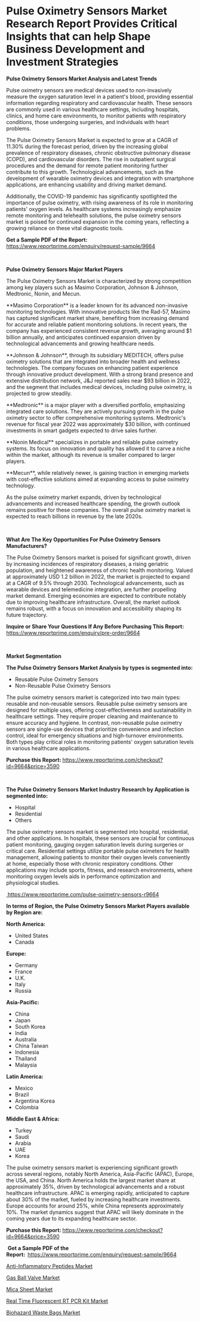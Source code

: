 <p><h1>Pulse Oximetry Sensors Market Research Report Provides Critical Insights that can help Shape Business Development and Investment Strategies</h1></p><p><strong>Pulse Oximetry Sensors Market Analysis and Latest Trends</strong></p>
<p><p>Pulse oximetry sensors are medical devices used to non-invasively measure the oxygen saturation level in a patient's blood, providing essential information regarding respiratory and cardiovascular health. These sensors are commonly used in various healthcare settings, including hospitals, clinics, and home care environments, to monitor patients with respiratory conditions, those undergoing surgeries, and individuals with heart problems.</p><p>The Pulse Oximetry Sensors Market is expected to grow at a CAGR of 11.30% during the forecast period, driven by the increasing global prevalence of respiratory diseases, chronic obstructive pulmonary disease (COPD), and cardiovascular disorders. The rise in outpatient surgical procedures and the demand for remote patient monitoring further contribute to this growth. Technological advancements, such as the development of wearable oximetry devices and integration with smartphone applications, are enhancing usability and driving market demand.</p><p>Additionally, the COVID-19 pandemic has significantly spotlighted the importance of pulse oximetry, with rising awareness of its role in monitoring patients' oxygen levels. As healthcare systems increasingly emphasize remote monitoring and telehealth solutions, the pulse oximetry sensors market is poised for continued expansion in the coming years, reflecting a growing reliance on these vital diagnostic tools.</p></p>
<p><strong>Get a Sample PDF of the Report:&nbsp;</strong> <a href="https://www.reportprime.com/enquiry/request-sample/9664?utm_campaign=32&utm_medium=2&utm_source=Github&utm_content=ia&utm_term=28112024&utm_id=pulse-oximetry-sensors">https://www.reportprime.com/enquiry/request-sample/9664</a></p>
<p>&nbsp;</p>
<p><strong>Pulse Oximetry Sensors Major Market Players</strong></p>
<p><p>The Pulse Oximetry Sensors Market is characterized by strong competition among key players such as Masimo Corporation, Johnson & Johnson, Medtronic, Nonin, and Mecun. </p><p>**Masimo Corporation** is a leader known for its advanced non-invasive monitoring technologies. With innovative products like the Rad-57, Masimo has captured significant market share, benefiting from increasing demand for accurate and reliable patient monitoring solutions. In recent years, the company has experienced consistent revenue growth, averaging around $1 billion annually, and anticipates continued expansion driven by technological advancements and growing healthcare needs.</p><p>**Johnson & Johnson**, through its subsidiary MEDITECH, offers pulse oximetry solutions that are integrated into broader health and wellness technologies. The company focuses on enhancing patient experience through innovative product development. With a strong brand presence and extensive distribution network, J&J reported sales near $93 billion in 2022, and the segment that includes medical devices, including pulse oximetry, is projected to grow steadily.</p><p>**Medtronic** is a major player with a diversified portfolio, emphasizing integrated care solutions. They are actively pursuing growth in the pulse oximetry sector to offer comprehensive monitoring systems. Medtronic's revenue for fiscal year 2022 was approximately $30 billion, with continued investments in smart gadgets expected to drive sales further.</p><p>**Nonin Medical** specializes in portable and reliable pulse oximetry systems. Its focus on innovation and quality has allowed it to carve a niche within the market, although its revenue is smaller compared to larger players. </p><p>**Mecun**, while relatively newer, is gaining traction in emerging markets with cost-effective solutions aimed at expanding access to pulse oximetry technology.</p><p>As the pulse oximetry market expands, driven by technological advancements and increased healthcare spending, the growth outlook remains positive for these companies. The overall pulse oximetry market is expected to reach billions in revenue by the late 2020s.</p></p>
<p>&nbsp;</p>
<p><strong>What Are The Key Opportunities For Pulse Oximetry Sensors Manufacturers?</strong></p>
<p><p>The Pulse Oximetry Sensors market is poised for significant growth, driven by increasing incidences of respiratory diseases, a rising geriatric population, and heightened awareness of chronic health monitoring. Valued at approximately USD 1.2 billion in 2022, the market is projected to expand at a CAGR of 9.5% through 2030. Technological advancements, such as wearable devices and telemedicine integration, are further propelling market demand. Emerging economies are expected to contribute notably due to improving healthcare infrastructure. Overall, the market outlook remains robust, with a focus on innovation and accessibility shaping its future trajectory.</p></p>
<p><strong>Inquire or Share Your Questions If Any Before Purchasing This Report:</strong> <a href="https://www.reportprime.com/enquiry/pre-order/9664?utm_campaign=32&utm_medium=2&utm_source=Github&utm_content=ia&utm_term=28112024&utm_id=pulse-oximetry-sensors">https://www.reportprime.com/enquiry/pre-order/9664</a></p>
<p>&nbsp;</p>
<p><strong>Market Segmentation</strong></p>
<p><strong>The Pulse Oximetry Sensors Market Analysis by types is segmented into:</strong></p>
<p><ul><li>Reusable Pulse Oximetry Sensors</li><li>Non-Reusable Pulse Oximetry Sensors</li></ul></p>
<p><p>The pulse oximetry sensors market is categorized into two main types: reusable and non-reusable sensors. Reusable pulse oximetry sensors are designed for multiple uses, offering cost-effectiveness and sustainability in healthcare settings. They require proper cleaning and maintenance to ensure accuracy and hygiene. In contrast, non-reusable pulse oximetry sensors are single-use devices that prioritize convenience and infection control, ideal for emergency situations and high-turnover environments. Both types play critical roles in monitoring patients' oxygen saturation levels in various healthcare applications.</p></p>
<p><strong>Purchase this Report:&nbsp;</strong><a href="https://www.reportprime.com/checkout?id=9664&price=3590&utm_campaign=32&utm_medium=2&utm_source=Github&utm_content=ia&utm_term=28112024&utm_id=pulse-oximetry-sensors">https://www.reportprime.com/checkout?id=9664&price=3590</a></p>
<p>&nbsp;</p>
<p><strong>The Pulse Oximetry Sensors Market Industry Research by Application is segmented into:</strong></p>
<p><ul><li>Hospital</li><li>Residential</li><li>Others</li></ul></p>
<p><p>The pulse oximetry sensors market is segmented into hospital, residential, and other applications. In hospitals, these sensors are crucial for continuous patient monitoring, gauging oxygen saturation levels during surgeries or critical care. Residential settings utilize portable pulse oximeters for health management, allowing patients to monitor their oxygen levels conveniently at home, especially those with chronic respiratory conditions. Other applications may include sports, fitness, and research environments, where monitoring oxygen levels aids in performance optimization and physiological studies.</p></p>
<p><a href="https://www.reportprime.com/pulse-oximetry-sensors-r9664?utm_campaign=32&utm_medium=2&utm_source=Github&utm_content=ia&utm_term=28112024&utm_id=pulse-oximetry-sensors">&nbsp;https://www.reportprime.com/pulse-oximetry-sensors-r9664</a></p>
<p><strong>In terms of Region, the Pulse Oximetry Sensors Market Players available by Region are:</strong></p>
<p>
    <p> <strong> North America: </strong>
        <ul>
            <li>United States</li>
            <li>Canada</li>
        </ul>
        </p> 
    <p> <strong> Europe: </strong>
        <ul>
            <li>Germany</li>
            <li>France</li>
            <li>U.K.</li>
            <li>Italy</li>
            <li>Russia</li>
        </ul>
        </p> 
    <p> <strong> Asia-Pacific: </strong>
        <ul>
            <li>China</li>
            <li>Japan</li>
            <li>South Korea</li>
            <li>India</li>
            <li>Australia</li>
            <li>China Taiwan</li>
            <li>Indonesia</li>
            <li>Thailand</li>
            <li>Malaysia</li>
        </ul>
        </p> 
    <p> <strong> Latin America: </strong>
        <ul>
            <li>Mexico</li>
            <li>Brazil</li>
            <li>Argentina Korea</li>
            <li>Colombia</li>
        </ul>
        </p> 
    <p> <strong> Middle East & Africa: </strong>
        <ul>
            <li>Turkey</li>
            <li>Saudi</li>
            <li>Arabia</li>
            <li>UAE</li>
            <li>Korea</li>
        </ul>
    </p>
    </p>
<p><p>The pulse oximetry sensors market is experiencing significant growth across several regions, notably North America, Asia-Pacific (APAC), Europe, the USA, and China. North America holds the largest market share at approximately 35%, driven by technological advancements and a robust healthcare infrastructure. APAC is emerging rapidly, anticipated to capture about 30% of the market, fueled by increasing healthcare investments. Europe accounts for around 25%, while China represents approximately 10%. The market dynamics suggest that APAC will likely dominate in the coming years due to its expanding healthcare sector.</p></p>
<p><strong>Purchase this Report: </strong><a href="https://www.reportprime.com/checkout?id=9664&price=3590&utm_campaign=32&utm_medium=2&utm_source=Github&utm_content=ia&utm_term=28112024&utm_id=pulse-oximetry-sensors">https://www.reportprime.com/checkout?id=9664&price=3590</a></p>
<p>&nbsp;<strong>Get a Sample PDF of the Report:&nbsp;&nbsp;</strong><a href="https://www.reportprime.com/enquiry/request-sample/9664?utm_campaign=32&utm_medium=2&utm_source=Github&utm_content=ia&utm_term=28112024&utm_id=pulse-oximetry-sensors">https://www.reportprime.com/enquiry/request-sample/9664</a></p>
<p><strong></strong></p>
<p><p><a href="https://issuu.com/reportprime-2/docs/anti-inflammatory-peptides-market-s_cc3f1f5e198c79?utm_campaign=32&utm_medium=2&utm_source=Github&utm_content=ia&utm_term=28112024&utm_id=pulse-oximetry-sensors">Anti-Inflammatory Peptides Market</a></p><p><a href="https://www.linkedin.com/pulse/gas-ball-valve-market-outlook-2024-2031-trends-size-projected-qfxfc?utm_campaign=32&utm_medium=2&utm_source=Github&utm_content=ia&utm_term=28112024&utm_id=pulse-oximetry-sensors">Gas Ball Valve Market</a></p><p><a href="https://www.linkedin.com/pulse/mica-sheet-value-chain-analysis-from-raw-materials-end-user-vmoqe?utm_campaign=32&utm_medium=2&utm_source=Github&utm_content=ia&utm_term=28112024&utm_id=pulse-oximetry-sensors">Mica Sheet Market</a></p><p><a href="https://github.com/irfadac/Market-Research-Report-List-5/blob/main/real-time-fluorescent-rt-pcr-kit-market.md?utm_campaign=32&utm_medium=2&utm_source=Github&utm_content=ia&utm_term=28112024&utm_id=pulse-oximetry-sensors">Real Time Fluorescent RT PCR Kit Market</a></p><p><a href="https://github.com/JakirUddin651/Market-Research-Report-List-1/blob/main/biohazard-waste-bags-market.md?utm_campaign=32&utm_medium=2&utm_source=Github&utm_content=ia&utm_term=28112024&utm_id=pulse-oximetry-sensors">Biohazard Waste Bags Market</a></p></p>